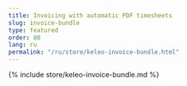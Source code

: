 ```yaml
---
title: Invoicing with automatic PDF timesheets
slug: invoice-bundle
type: featured
order: 80
lang: ru
permalink: "/ru/store/keleo-invoice-bundle.html"
---
```


{% include store/keleo-invoice-bundle.md %}
